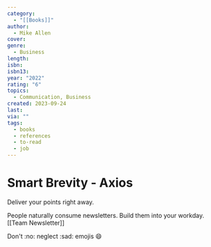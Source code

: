 ```yaml
---
category:
  - "[[Books]]"
author:
  - Mike Allen
cover: 
genre:
  - Business
length: 
isbn: 
isbn13: 
year: "2022"
rating: "6"
topics:
  - Communication, Business
created: 2023-09-24
last: 
via: ""
tags:
  - books
  - references
  - to-read
  - job
---
```


# Smart Brevity - Axios
Deliver your points right away.

People naturally consume newsletters. Build them into your workday.
[[Team Newsletter]]

Don't :no: neglect :sad: emojis :smile:
